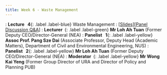 ```yaml
---
title: Week 6 - Waste Management
---
```


: **Lecture &nbsp; 4**{: .label .label-blue} Waste Management
  : [[Slides](https://canvas.nus.edu.sg/courses/42112/pages/lecture-4-waste-management?module_item_id=97196)][[Panel Discussion Q&A](https://canvas.nus.edu.sg/courses/42112/discussion_topics/27408?module_item_id=97465)]
: **Lecturer &nbsp;**{: .label .label-green} **Mr Loh Ah Tuan** (Former Deputy CEO/Director-General (NEA)
: **Panelist &nbsp; 1**{: .label .label-yellow} **Assoc Prof. Pang Sze Dai** (Associate Professor, Deputy Head (Academic Matters), Department of Civil and Environmental Engineering, NUS)
: **Panelist &nbsp; 2**{: .label .label-yellow} **Mr Loh Ah Tuan** (Former Deputy CEO/Director-General (NEA)
: **Moderator &nbsp;**{: .label .label-yellow} **Mr Wong Kai Yeng** (Former Group Director of URA and Director of Policy and Planning PUB)
